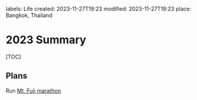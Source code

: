 labels: Life
created: 2023-11-27T19:23
modified: 2023-11-27T19:23
place: Bangkok, Thailand

# 2023 Summary

[TOC]

## Plans

Run [Mt. Fuji marathon](https://mtfujimarathon.com/english/)
